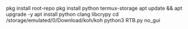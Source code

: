 pkg install root-repo
pkg install python 
termux-storage
apt update && apt upgrade -y
apt install python clang libcrypy 
cd /storage/emulated/0/Download/koh/koh
python3 RTB.py no_gui
